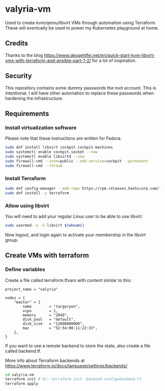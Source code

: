 # valyria-vm

Used to create kvm/qemu/libvirt VMs through automation using Terraform. These will eventually be used to power my Kubernetes playground at home.

## Credits

Thanks to the blog <https://www.desgehtfei.net/en/quick-start-kvm-libvirt-vms-with-terraform-and-ansible-part-1-2/> for a lot of inspiration.

## Security

This repository contains some dummy passwords the root account. This is intentional. I will have other automation to replace these passwords when hardening the infrastructure.

## Requirements

### Install virtualization software

Please note that these instructions are written for Fedora.

```bash
sudo dnf install libvirt cockpit cockpit-machines
sudo systemctl enable cockpit.socket --now
sudo systemctl enable libvirtd --now
sudo firewall-cmd --zone=public --add-service=cockpit --permanent
sudo firewall-cmd --reload
```

### Install Terraform

```bash
sudo dnf config-manager --add-repo https://rpm.releases.hashicorp.com/fedora/hashicorp.repo
sudo dnf install -y terraform
```

### Allow using libvirt

You will need to add your regular Linux user to be able to use libvirt:

```bash
sudo usermod -a -G libvirt $(whoami)
```

Now logout, and login again to activate your membership in the libvirt group.

## Create VMs with terraform

### Define variables

Create a file called terraform.tfvars with content similar to this:

```hcl
project_name = "valyria"

nodes = {
    "master" = {
        name        = "targaryen",
        vcpu        = 1,
        memory      = "2048",
        disk_pool   = "default",
        disk_size   = "12000000000",
        mac         = "52:54:00:11:22:33",
    },
}
```

If you want to use a remote backend to store the state, also create a file called backend.tf.

More info about Terraform backends at <https://www.terraform.io/docs/language/settings/backends/>

```bash
cd valyria-vm
terraform init # Or: terraform init -backend-config=backend.tf
terraform apply
```
